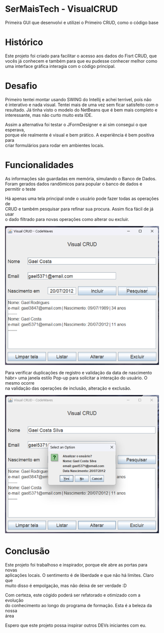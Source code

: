 # SerMaisTech - VisualCRUD
Primeira GUI que desenvolvi e utilizei o Primeiro CRUD, como o código base<br>

# Histórico

Este projeto foi criado para facilitar o acesso aos dados do Fisrt CRUD, que<br>
vocês já conhecem e também para que eu pudesse conhecer melhor como<br>
uma interface gráfica interagia com o código principal.<br>

# Desafio
Primeiro tentei montar usando SWING do Intellij e achei terrível, poís não<br>
é interativo e nada visual. Tentei mais de uma vez sem ficar satisfeito com o<br>
resultado. Já tinha visto o modelo do NetBeans que é bem mais completo e<br>
interessante, mas não curto muito esta IDE.<br>

Assim a alternativa foi testar o JFormDesigner e ai sim consegui o que esperava,<br>
porque ele realmente é visual e bem prático. A experiência é bem positiva para <br>
criar formulários para rodar em ambientes locais.<br>

# Funcionalidades
As informações são guardadas em memória, simulando o Banco de Dados.<br>
Foram gerados dados randômicos para popular o banco de dados e permitir o teste<br>

Há apenas uma tela principal onde o usuário pode fazer todas as operações de<br>
CRUD e também pesquisar para refinar sua procura. Assim fica fácil de já usar<br>
o dado filtrado para novas operações como alterar ou excluir.<br>

![Alt text](/src/resources/visualCrud1.png "Tela do programa")<br>

Para verificar duplicações de registro e validação da data de nascimento hábr>
uma janela estilo Pop-up para solicitar a interação do usuário. O mesmo ocorre<br>
na validação das operações de inclusão, alteração e exclusão.<br>

![Alt text](/src/resources/visualCrud2.png "Tela de confirmação")<br>

# Conclusão
Este projeto foi trabalhoso e inspirador, porque ele abre as portas para novas<br>
aplicações locais. O sentimento é de liberdade e que não há limites. Claro que<br>
muito disso é empolgação, mas não deixa de ser verdade :D<br>

Com certeza, este cógido poderá ser refatorado e otimizado com a evolução<br>
do conhecimento ao longo do programa de formação. Esta é a beleza da nossa<br>
área<br>

Espero que este projeto possa inspirar outros DEVs iniciantes com eu.<br>
